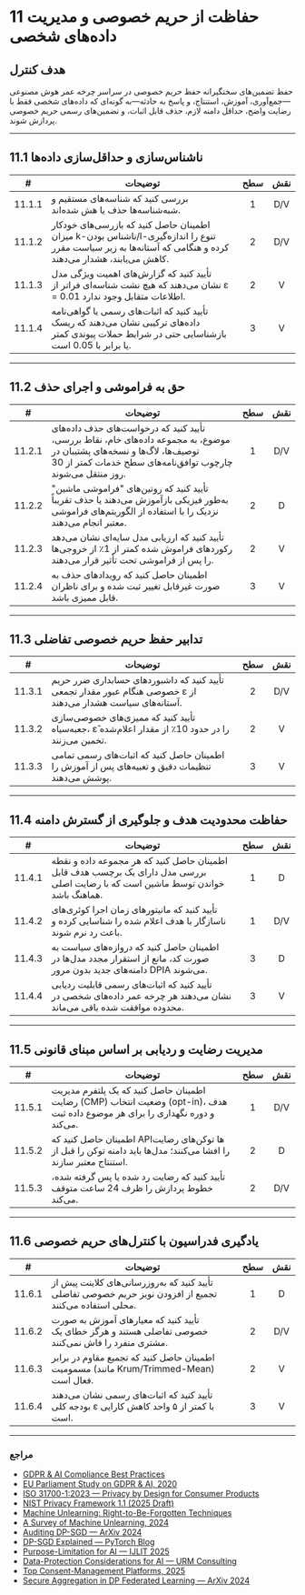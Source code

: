 # 11 حفاظت از حریم خصوصی و مدیریت داده‌های شخصی

## هدف کنترل

حفظ تضمین‌های سختگیرانه حفظ حریم خصوصی در سراسر چرخه عمر هوش مصنوعی—جمع‌آوری، آموزش، استنتاج، و پاسخ به حادثه—به گونه‌ای که داده‌های شخصی فقط با رضایت واضح، حداقل دامنه لازم، حذف قابل اثبات، و تضمین‌های رسمی حریم خصوصی پردازش شوند.

---

## 11.1 ناشناس‌سازی و حداقل‌سازی داده‌ها

|   #    | توضیحات                                                                                                                                                     | سطح | نقش |
| :----: | ----------------------------------------------------------------------------------------------------------------------------------------------------------- | :-: | :-: |
| 11.1.1 | بررسی کنید که شناسه‌های مستقیم و شبه‌شناسه‌ها حذف یا هش شده‌اند.                                                                                            |  1  | D/V |
| 11.1.2 | اطمینان حاصل کنید که بازرسی‌های خودکار میزان k-ناشناس بودن/l-تنوع را اندازه‌گیری کرده و هنگامی که آستانه‌ها به زیر سیاست مقرر کاهش می‌یابند، هشدار می‌دهند. |  2  | D/V |
| 11.1.3 | تأیید کنید که گزارش‌های اهمیت ویژگی مدل نشان می‌دهند که هیچ نشت شناسه‌ای فراتر از ε = 0.01 اطلاعات متقابل وجود ندارد.                                       |  2  |  V  |
| 11.1.4 | تأیید کنید که اثبات‌های رسمی یا گواهی‌نامه داده‌های ترکیبی نشان می‌دهند که ریسک بازشناسایی حتی در شرایط حملات پیوندی کمتر یا برابر با 0.05 است.             |  3  |  V  |

---

## 11.2 حق به فراموشی و اجرای حذف

|   #    | توضیحات                                                                                                                                                                                | سطح | نقش |
| :----: | -------------------------------------------------------------------------------------------------------------------------------------------------------------------------------------- | :-: | :-: |
| 11.2.1 | تأیید کنید که درخواست‌های حذف داده‌های موضوع، به مجموعه داده‌های خام، نقاط بررسی، توصیف‌ها، لاگ‌ها و نسخه‌های پشتیبان در چارچوب توافق‌نامه‌های سطح خدمات کمتر از 30 روز منتقل می‌شوند. |  1  | D/V |
| 11.2.2 | تأیید کنید که روتین‌های "فراموشی ماشین" به‌طور فیزیکی بازآموزش می‌دهند یا حذف تقریباً نزدیک را با استفاده از الگوریتم‌های فراموشی معتبر انجام می‌دهند.                                 |  2  |  D  |
| 11.2.3 | تأیید کنید که ارزیابی مدل سایه‌ای نشان می‌دهد رکوردهای فراموش شده کمتر از 1٪ از خروجی‌ها را پس از فراموشی تحت تأثیر قرار می‌دهند.                                                      |  2  |  V  |
| 11.2.4 | اطمینان حاصل کنید که رویدادهای حذف به صورت غیرقابل تغییر ثبت شده و برای ناظران قابل ممیزی باشد.                                                                                        |  3  |  V  |

---

## 11.3 تدابیر حفظ حریم خصوصی تفاضلی

|   #    | توضیحات                                                                                                      | سطح | نقش |
| :----: | ------------------------------------------------------------------------------------------------------------ | :-: | :-: |
| 11.3.1 | تأیید کنید که داشبوردهای حسابداری ضرر حریم خصوصی هنگام عبور مقدار تجمعی ε از آستانه‌های سیاست هشدار می‌دهند. |  2  | D/V |
| 11.3.2 | تأیید کنید که ممیزی‌های خصوصی‌سازی جعبه‌سیاه، ε̂ را در حدود 10٪ از مقدار اعلام‌شده تخمین می‌زنند.            |  2  |  V  |
| 11.3.3 | اطمینان حاصل کنید که اثبات‌های رسمی تمامی تنظیمات دقیق و تعبیه‌های پس از آموزش را پوشش می‌دهند.              |  3  |  V  |

---

## 11.4 حفاظت محدودیت هدف و جلوگیری از گسترش دامنه

|   #    | توضیحات                                                                                                                          | سطح | نقش |
| :----: | -------------------------------------------------------------------------------------------------------------------------------- | :-: | :-: |
| 11.4.1 | اطمینان حاصل کنید که هر مجموعه داده و نقطه بررسی مدل دارای یک برچسب هدف قابل خواندن توسط ماشین است که با رضایت اصلی هماهنگ باشد. |  1  |  D  |
| 11.4.2 | تأیید کنید که مانیتورهای زمان اجرا کوئری‌های ناسازگار با هدف اعلام شده را شناسایی کرده و باعث رد نرم شوند.                       |  1  | D/V |
| 11.4.3 | اطمینان حاصل کنید که دروازه‌های سیاست به صورت کد، مانع از استقرار مجدد مدل‌ها در دامنه‌های جدید بدون مرور DPIA می‌شوند.          |  3  |  D  |
| 11.4.4 | تأیید کنید که اثبات‌های رسمی قابلیت ردیابی نشان می‌دهند هر چرخه عمر داده‌های شخصی در محدوده موافقت شده باقی می‌ماند.             |  3  |  V  |

---

## 11.5 مدیریت رضایت و ردیابی بر اساس مبنای قانونی

|   #    | توضیحات                                                                                                                       | سطح | نقش |
| :----: | ----------------------------------------------------------------------------------------------------------------------------- | :-: | :-: |
| 11.5.1 | اطمینان حاصل کنید که یک پلتفرم مدیریت رضایت (CMP) وضعیت انتخاب (opt-in)، هدف و دوره نگهداری را برای هر موضوع داده ثبت می‌کند. |  1  | D/V |
| 11.5.2 | اطمینان حاصل کنید که APIها توکن‌های رضایت را افشا می‌کنند؛ مدل‌ها باید دامنه توکن را قبل از استنتاج معتبر سازند.              |  2  |  D  |
| 11.5.3 | تأیید کنید که رضایت رد شده یا پس گرفته شده، خطوط پردازش را ظرف 24 ساعت متوقف می‌کند.                                          |  2  | D/V |

---

## 11.6 یادگیری فدراسیون با کنترل‌های حریم خصوصی

|   #    | توضیحات                                                                                                  | سطح | نقش |
| :----: | -------------------------------------------------------------------------------------------------------- | :-: | :-: |
| 11.6.1 | تأیید کنید که به‌روزرسانی‌های کلاینت پیش از تجمیع از افزودن نویز حریم خصوصی تفاضلی محلی استفاده می‌کنند. |  1  |  D  |
| 11.6.2 | تأیید کنید که معیارهای آموزش به صورت خصوصی تفاضلی هستند و هرگز خطای یک مشتری منفرد را فاش نمی‌کنند.      |  2  | D/V |
| 11.6.3 | اطمینان حاصل کنید که تجمیع مقاوم در برابر مسمومیت (مانند Krum/Trimmed-Mean) فعال است.                    |  2  |  V  |
| 11.6.4 | تأیید کنید که اثبات‌های رسمی نشان می‌دهند بودجه کلی ε با کمتر از ۵ واحد کاهش کارایی است.                 |  3  |  V  |

---

### مراجع

* [GDPR & AI Compliance Best Practices](https://www.exabeam.com/explainers/gdpr-compliance/the-intersection-of-gdpr-and-ai-and-6-compliance-best-practices/)
* [EU Parliament Study on GDPR & AI, 2020](https://www.europarl.europa.eu/RegData/etudes/STUD/2020/641530/EPRS_STU%282020%29641530_EN.pdf)
* [ISO 31700-1:2023 — Privacy by Design for Consumer Products](https://www.iso.org/standard/84977.html)
* [NIST Privacy Framework 1.1 (2025 Draft)](https://www.nist.gov/privacy-framework)
* [Machine Unlearning: Right-to-Be-Forgotten Techniques](https://www.kaggle.com/code/tamlhp/machine-unlearning-the-right-to-be-forgotten)
* [A Survey of Machine Unlearning, 2024](https://arxiv.org/html/2209.02299v6)
* [Auditing DP-SGD — ArXiv 2024](https://arxiv.org/html/2405.14106v4)
* [DP-SGD Explained — PyTorch Blog](https://medium.com/pytorch/differential-privacy-series-part-1-dp-sgd-algorithm-explained-12512c3959a3)
* [Purpose-Limitation for AI — IJLIT 2025](https://academic.oup.com/ijlit/article/doi/10.1093/ijlit/eaaf003/8121663)
* [Data-Protection Considerations for AI — URM Consulting](https://www.urmconsulting.com/blog/data-protection-considerations-for-artificial-intelligence-ai)
* [Top Consent-Management Platforms, 2025](https://www.enzuzo.com/blog/best-consent-management-platforms)
* [Secure Aggregation in DP Federated Learning — ArXiv 2024](https://arxiv.org/abs/2407.19286)

